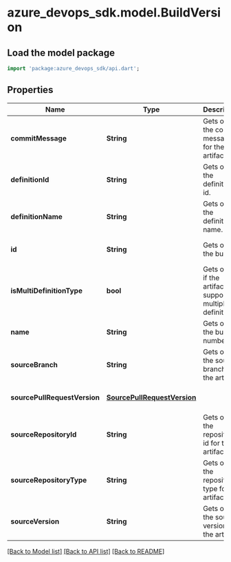 # azure_devops_sdk.model.BuildVersion

## Load the model package
```dart
import 'package:azure_devops_sdk/api.dart';
```

## Properties
Name | Type | Description | Notes
------------ | ------------- | ------------- | -------------
**commitMessage** | **String** | Gets or sets the commit message for the artifact. | [optional] [default to null]
**definitionId** | **String** | Gets or sets the definition id. | [optional] [default to null]
**definitionName** | **String** | Gets or sets the definition name. | [optional] [default to null]
**id** | **String** | Gets or sets the build id. | [optional] [default to null]
**isMultiDefinitionType** | **bool** | Gets or sets if the artifact supports multiple definitions. | [optional] [default to null]
**name** | **String** | Gets or sets the build number. | [optional] [default to null]
**sourceBranch** | **String** | Gets or sets the source branch for the artifact. | [optional] [default to null]
**sourcePullRequestVersion** | [**SourcePullRequestVersion**](SourcePullRequestVersion.md) |  | [optional] [default to null]
**sourceRepositoryId** | **String** | Gets or sets the repository id for the artifact. | [optional] [default to null]
**sourceRepositoryType** | **String** | Gets or sets the repository type for the artifact. | [optional] [default to null]
**sourceVersion** | **String** | Gets or sets the source version for the artifact. | [optional] [default to null]

[[Back to Model list]](../README.md#documentation-for-models) [[Back to API list]](../README.md#documentation-for-api-endpoints) [[Back to README]](../README.md)


